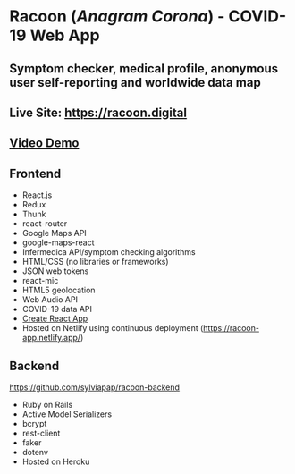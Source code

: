 # Racoon (*Anagram Corona*) - COVID-19 Web App

## Symptom checker, medical profile, anonymous user self-reporting and worldwide data map

## Live Site: https://racoon.digital

## [Video Demo](https://youtu.be/SntYf3koT1c)

## Frontend

* React.js
* Redux
* Thunk
* react-router
* Google Maps API
* google-maps-react
* Infermedica API/symptom checking algorithms
* HTML/CSS (no libraries or frameworks)
* JSON web tokens
* react-mic
* HTML5 geolocation
* Web Audio API
* COVID-19 data API
* [Create React App](https://github.com/facebook/create-react-app)
* Hosted on Netlify using continuous deployment (https://racoon-app.netlify.app/)


## Backend
https://github.com/sylviapap/racoon-backend

* Ruby on Rails
* Active Model Serializers
* bcrypt
* rest-client
* faker
* dotenv
* Hosted on Heroku